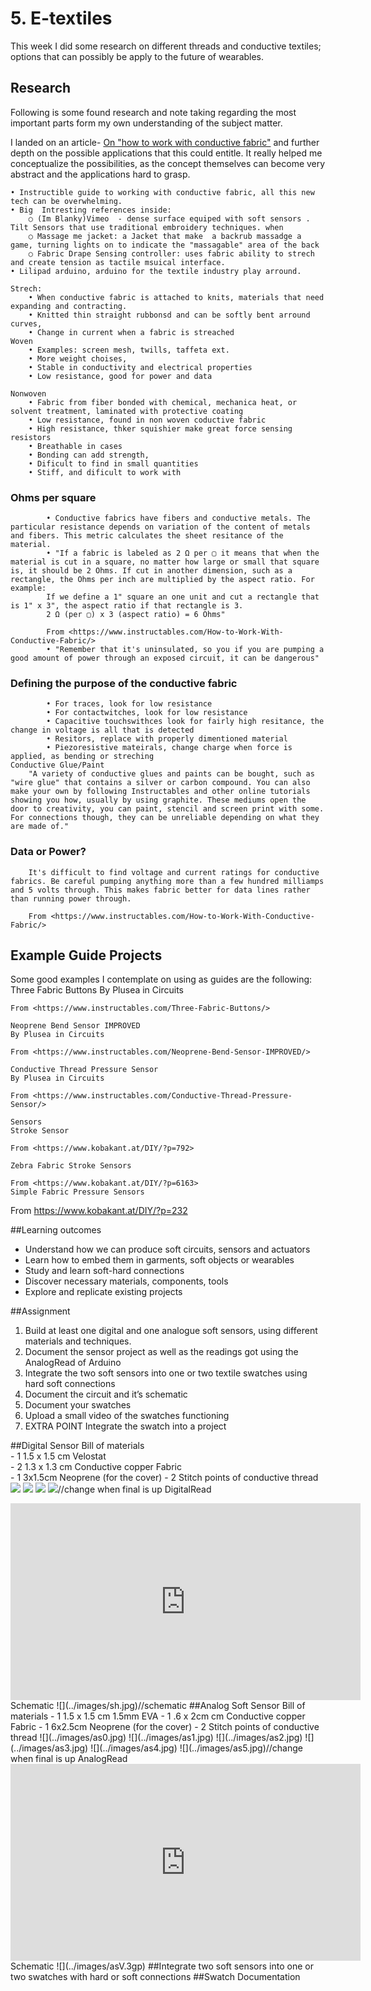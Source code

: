 # 5. E-textiles

This week I did some research on different threads and conductive textiles; options that can possibly be apply to the future of wearables.

## Research
Following is some found research and note taking regarding the most important parts form my own understanding of the subject matter.

I landed on an article- [On "how to work with conductive fabric"](https://www.instructables.com/How-to-Work-With-Conductive-Fabric/) and further depth on the possible applications that this could entitle. It really helped me conceptualize the possibilities, as the concept themselves can become very abstract and the applications hard to grasp.

	• Instructible guide to working with conductive fabric, all this new tech can be overwhelming.
	• Big  Intresting references inside:
		○ (Im Blanky)Vimeo  - dense surface equiped with soft sensors .  Tilt Sensors that use traditional embroidery techniques. when
		○ Massage me jacket: a Jacket that make  a backrub massadge a game, turning lights on to indicate the "massagable" area of the back
		○ Fabric Drape Sensing controller: uses fabric ability to strech and create tension as tactile msuical interface.
	• Lilipad arduino, arduino for the textile industry play arround.

	Strech:
		• When conductive fabric is attached to knits, materials that need expanding and contracting.
		• Knitted thin straight rubbonsd and can be softly bent arround curves,
		• Change in current when a fabric is streached
	Woven
		• Examples: screen mesh, twills, taffeta ext.
		• More weight choises,
		• Stable in conductivity and electrical properties
		• Low resistance, good for power and data

	Nonwoven
		• Fabric from fiber bonded with chemical, mechanica heat, or solvent treatment, laminated with protective coating
		• Low resistance, found in non woven coductive fabric
		• High resistance, thker squishier make great force sensing resistors
		• Breathable in cases
		• Bonding can add strength,
		• Dificult to find in small quantities
		• Stiff, and dificult to work with

###	Ohms per square
			• Conductive fabrics have fibers and conductive metals. The particular resistance depends on variation of the content of metals and fibers. This metric calculates the sheet resitance of the material.
			• "If a fabric is labeled as 2 Ω per ▢ it means that when the material is cut in a square, no matter how large or small that square is, it should be 2 Ohms. If cut in another dimension, such as a rectangle, the Ohms per inch are multiplied by the aspect ratio. For example:
			If we define a 1" square an one unit and cut a rectangle that is 1" x 3", the aspect ratio if that rectangle is 3.
			2 Ω (per ▢) x 3 (aspect ratio) = 6 Ohms"

			From <https://www.instructables.com/How-to-Work-With-Conductive-Fabric/>
			• "Remember that it's uninsulated, so you if you are pumping a good amount of power through an exposed circuit, it can be dangerous"
### Defining the purpose of the conductive fabric
			• For traces, look for low resistance
			• For contactwitches, look for low resistance
			• Capacitive touchswithces look for fairly high resitance, the change in voltage is all that is detected
			• Resitors, replace with properly dimentioned material
			• Piezoresistive mateirals, change charge when force is applied, as bending or streching
	Conductive Glue/Paint
		"A variety of conductive glues and paints can be bought, such as "wire glue" that contains a silver or carbon compound. You can also make your own by following Instructables and other online tutorials showing you how, usually by using graphite. These mediums open the door to creativity, you can paint, stencil and screen print with some. For connections though, they can be unreliable depending on what they are made of."

###	Data or Power?
		It's difficult to find voltage and current ratings for conductive fabrics. Be careful pumping anything more than a few hundred milliamps and 5 volts through. This makes fabric better for data lines rather than running power through.

		From <https://www.instructables.com/How-to-Work-With-Conductive-Fabric/>
## Example Guide Projects
Some good examples I contemplate on using as guides are the following:
	Three Fabric Buttons
	By Plusea in Circuits

	From <https://www.instructables.com/Three-Fabric-Buttons/>

	Neoprene Bend Sensor IMPROVED
	By Plusea in Circuits

	From <https://www.instructables.com/Neoprene-Bend-Sensor-IMPROVED/>

	Conductive Thread Pressure Sensor
	By Plusea in Circuits

	From <https://www.instructables.com/Conductive-Thread-Pressure-Sensor/>

	Sensors
	Stroke Sensor

	From <https://www.kobakant.at/DIY/?p=792>

	Zebra Fabric Stroke Sensors

	From <https://www.kobakant.at/DIY/?p=6163>
	Simple Fabric Pressure Sensors

From <https://www.kobakant.at/DIY/?p=232>


##Learning outcomes
  * Understand how we can produce soft circuits, sensors and actuators
  * Learn how to embed them in garments, soft objects or wearables
  * Study and learn soft-hard connections
  * Discover necessary materials, components, tools
  * Explore and replicate existing projects

##Assignment
1. Build at least one digital and one analogue soft sensors, using different materials and techniques.
2. Document the sensor project as well as the readings got using the AnalogRead of Arduino
3. Integrate the two soft sensors into one or two textile swatches using hard soft connections
4. Document the circuit and it’s schematic
5. Document your swatches
6. Upload a small video of the swatches functioning
7. EXTRA POINT Integrate the swatch into a project

##Digital Sensor
  Bill of materials  
    - 1 1.5 x 1.5 cm Velostat  
    - 2 1.3 x 1.3 cm Conductive copper Fabric  
    - 1 3x1.5cm Neoprene  (for the cover)
    - 2 Stitch points of conductive thread  
![](../images/db0.jpg)
![](../images/db1.jpg)
![](../images/db2.jpg)
![](../images/db4.jpg)//change when final is up
  DigitalRead
<iframe width="560" height="315" src="https://youtu.be/6gbswSNNxvQ" frameborder="0" allow="autoplay; encrypted-media" allowfullscreen></iframe>
  Schematic
![](../images/sh.jpg)//schematic
##Analog Soft Sensor
Bill of materials  
  - 1 1.5 x 1.5 cm 1.5mm EVA   
  - 1 .6 x 2cm cm Conductive copper Fabric  
  - 1 6x2.5cm Neoprene  (for the cover)
  - 2 Stitch points of conductive thread  
![](../images/as0.jpg)
![](../images/as1.jpg)
![](../images/as2.jpg)
![](../images/as3.jpg)
![](../images/as4.jpg)
![](../images/as5.jpg)//change when final is up
  AnalogRead
<iframe width="560" height="315" src="https://youtu.be/lbIORI1Yeiw" frameborder="0" allow="autoplay; encrypted-media" allowfullscreen></iframe>
  Schematic
![](../images/asV.3gp)
##Integrate two soft sensors into one or two swatches with hard or soft connections
##Swatch Documentation
